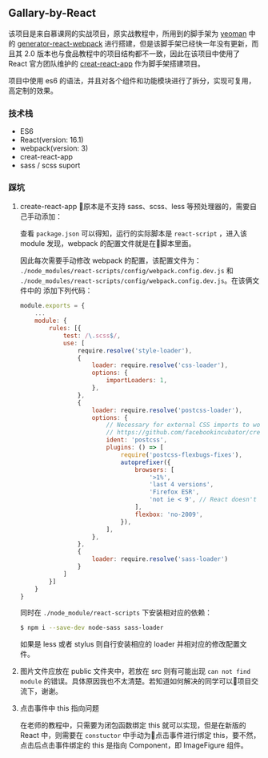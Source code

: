 ##  Gallary-by-React

该项目是来自慕课网的实战项目，原实战教程中，所用到的脚手架为 [yeoman](http://yeoman.io/) 中的 [generator-react-webpack](https://github.com/react-webpack-generators/generator-react-webpack#readme) 进行搭建，但是该脚手架已经快一年没有更新，而且其 2.0 版本也与食品教程中的项目结构都不一致，因此在该项目中使用了 React 官方团队维护的 [creat-react-app](https://github.com/facebookincubator/create-react-app) 作为脚手架搭建项目。

项目中使用 es6 的语法，并且对各个组件和功能模块进行了拆分，实现可复用，高定制的效果。

### 技术栈
- ES6
- React(version: 16.1)
- webpack(version: 3)
- creat-react-app
- sass / scss suport

### 踩坑
1.  create-react-app 原本是不支持 sass、scss、less 等预处理器的，需要自己手动添加：

    查看 `package.json` 可以得知，运行的实际脚本是 `react-script` ，进入该 module 发现，webpack 的配置文件就是在脚本里面。

    因此每次需要手动修改 webpack 的配置，该配置文件为： `./node_modules/react-scripts/config/webpack.config.dev.js` 和 `./node_modules/react-scripts/config/webpack.config.dev.js`。在该俩文件中的 添加下列代码：
    ```javascript
    module.exports = {
        ...
        module: {
            rules: [{
                test: /\.scss$/,
                use: [
                    require.resolve('style-loader'),
                    {
                        loader: require.resolve('css-loader'),
                        options: {
                            importLoaders: 1,
                        },
                    },
                    {
                        loader: require.resolve('postcss-loader'),
                        options: {
                            // Necessary for external CSS imports to work
                            // https://github.com/facebookincubator/create-react-app/issues/2677
                            ident: 'postcss',
                            plugins: () => [
                                require('postcss-flexbugs-fixes'),
                                autoprefixer({
                                    browsers: [
                                        '>1%',
                                        'last 4 versions',
                                        'Firefox ESR',
                                        'not ie < 9', // React doesn't support IE8 anyway
                                    ],
                                    flexbox: 'no-2009',
                                }),
                            ],
                        },
                    },
                    {
                        loader: require.resolve('sass-loader')
                    }
                ]
            }]
        }
    }
    ```
    同时在 `./node_module/react-scripts` 下安装相对应的依赖：
    ```bash
    $ npm i --save-dev node-sass sass-loader
    ```
    如果是 less 或者 stylus 则自行安装相应的 loader 并相对应的修改配置文件。

2.  图片文件应放在 public 文件夹中，若放在 src 则有可能出现 `can not find module` 的错误。具体原因我也不太清楚。若知道如何解决的同学可以项目交流下，谢谢。
3.  点击事件中 this 指向问题
    
    在老师的教程中，只需要为闭包函数绑定 this 就可以实现，但是在新版的 React 中，则需要在 `constuctor` 中手动为点击事件进行绑定 this，要不然，点击后点击事件绑定的 this 是指向 Component，即 ImageFigure 组件。
    
